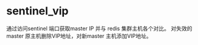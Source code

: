 # sentinel_vip

通过访问sentinel 端口获取master IP 并与 redis 集群主机各个对比。
对失效的master 原主机删除VIP地址，对新master 主机添加VIP地址。